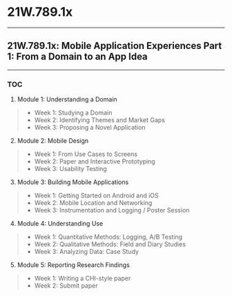 # 21W.789.1x

***

## 21W.789.1x: Mobile Application Experiences Part 1: From a Domain to an App Idea

***

### TOC

1. Module 1: Understanding a Domain
>- Week 1: Studying a Domain
>- Week 2: Identifying Themes and Market Gaps
>- Week 3: Proposing a Novel Application
 
2. Module 2: Mobile Design
>- Week 1: From Use Cases to Screens
>- Week 2: Paper and Interactive Prototyping
>- Week 3: Usability Testing
 
3. Module 3: Building Mobile Applications
>- Week 1: Getting Started on Android and iOS
>- Week 2: Mobile Location and Networking
>- Week 3: Instrumentation and Logging / Poster Session
 
4. Module 4: Understanding Use
>- Week 1: Quantitative Methods: Logging, A/B Testing
>- Week 2: Qualitative Methods: Field and Diary Studies
>- Week 3: Analyzing Data: Case Study
 
5. Module 5: Reporting Research Findings
>- Week 1: Writing a CHI-style paper
>- Week 2: Submit paper
